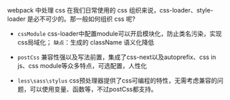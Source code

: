 webpack 中处理 css
在我们日常使用的 css 组织来说，css-loader、style-loader 是必不可少的。那一般如何组织 css 呢?

* `cssModule` css-loader中配置module可以开启模块化，防止类名污染，实现css局域化； `缺点`：生成的 className 语义化降低

* `postCss` 兼容性强以及写法前置，集成了css-next以及autoprefix、css in js、css module等众多特点，可选配置，人性化

* `less\sass\stylus` css预处理器提供了css可编程的特性，无需考虑兼容的问题，可以使用变量、函数等，不过postCss都支持。